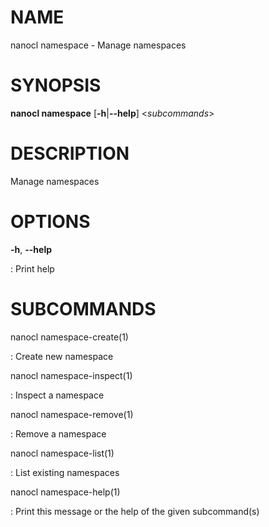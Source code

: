 # NAME

nanocl namespace - Manage namespaces

# SYNOPSIS

**nanocl namespace** \[**-h**\|**\--help**\] \<*subcommands*\>

# DESCRIPTION

Manage namespaces

# OPTIONS

**-h**, **\--help**

:   Print help

# SUBCOMMANDS

nanocl namespace-create(1)

:   Create new namespace

nanocl namespace-inspect(1)

:   Inspect a namespace

nanocl namespace-remove(1)

:   Remove a namespace

nanocl namespace-list(1)

:   List existing namespaces

nanocl namespace-help(1)

:   Print this message or the help of the given subcommand(s)
